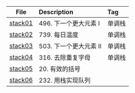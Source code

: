 | File | Description | Tag |
| :----:| :---- | :---- |
| [stack01](./stack01.py) | 496. 下一个更大元素 I | 单调栈 |
| [stack02](./stack02.py) | 739. 每日温度 | 单调栈 |
| [stack03](./stack03.py) | 503. 下一个更大元素 II | 单调栈 |
| [stack04](./stack04.py) | 316. 去除重复字母 | 单调栈 |
| [stack05](./stack05.py) | 20. 有效的括号 |  |
| [stack06](./stack06.py) | 232. 用栈实现队列 |  |




